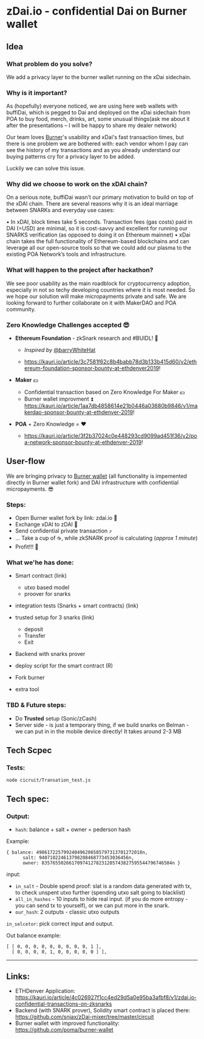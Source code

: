 # zDai.io - confidential Dai on Burner wallet

## Idea

### What problem do you solve?


We add a privacy layer to the burner wallet running on the xDai sidechain. 

### Why is it important?

As (hopefully) everyone noticed, we are using here web wallets with buffiDai, which is pegged to Dai and deployed on the xDai sidechain from POA to buy food, merch, drinks, art, some unusual things(ask me about it after the presentations – I will be happy to share my dealer network)

Our team loves [Burner](https://xdai.io/)'s usability and xDai's fast transaction times, but there is one problem we are bothered with: each vendor whom I pay can see the history of my transactions and as you already understand our buying patterns cry for a privacy layer to be added.

Luckily we can solve this issue.

### Why did we choose to work on the xDAI chain?

On a serious note, buffiDai wasn’t our primary motivation to build on top of the xDAI chain. There are several reasons why it is an ideal marriage between SNARKs and everyday use cases:

•    In xDAI, block times take 5 seconds. Transaction fees (gas costs) paid in DAI (=USD) are minimal, so it is cost-savvy and excellent for running our SNARKS verification (as opposed to doing it on Ethereum mainnet)
•    xDai chain takes the full functionality of Ethereum-based blockchains and can leverage all our open-source tools so that we could add our plasma to the existing POA Network’s tools and infrastructure.

### What will happen to the project after hackathon?
We see poor usability as the main roadblock for cryptocurrency adoption, especially in not so techy developing countries where it is most needed. So we hope our solution will make micropayments private and safe. We are looking forward to further collaborate on it with MakerDAO and POA community. 

### Zero Knowledge Challenges accepted :sunglasses: 

 
- **Ethereum Foundation** - zkSnark research and #BUIDL!  :closed_lock_with_key: 

    - *Inspired by* [@barryWhiteHat](https://twitter.com/barrywhitehat/status/1096490137029095424?s=12) 

    - https://kauri.io/article/3c7581f62c8b4babb78d3b133b415d60/v2/ethereum-foundation-sponsor-bounty-at-ethdenver2019!

- **Maker** :dollar: 
    - Confidential transaction based on Zero Knowledge For Maker :dollar: 
    - Burner wallet improvment :arrow_double_up: https://kauri.io/article/1aa7db4858614e21b0446a03680b9846/v1/makerdao-sponsor-bounty-at-ethdenver-2019!

- **POA** + Zero Knowledge = :heart:
    - https://kauri.io/article/3f2b37024c0e448293cd9099ad451f36/v2/poa-network-sponsor-bounty-at-ethdenver-2019!

## User-flow

We are bringing privacy to [Burner wallet](https://xdai.io) (all functionality is impemented directly in Burner wallet fork) and DAI infrastructure with confidential micropayments. :sunglasses:

### Steps: 
- Open Burner wallet fork by link: zdai.io :iphone: 
- Exchange xDAI to zDAI :currency_exchange: 
- Send confidential private transaction :arrow_heading_up: 
- ... Take a cup of ☕️, while zkSNARK proof is calculating (*approx 1 minute*)
- Profit!!! :tada: 


### What we'he has done:

- Smart contract (link)
    - utxo based model
    - proover for snarks

- integration tests (Snarks + smart contracts) (link)

- trusted setup for 3 snarks (link)
    - deposit 
    - Transfer
    - Exit

- Backend with snarks prover

- deploy script for the smart contract (R)

- Fork burner

- extra tool

### TBD & Future steps:

- Do **Trusted** setup (Sonic/zCash)
- Server side - is just a temporary thing, if we build snarks on Belman - we can put in in the mobile device directly! It takes around 2-3 MB


## Tech Scpec


### Tests:

    node cicruit/Transation_test.js

## Tech spec:

### Output:


- `hash`: balance + salt + owner = pederson hash

Example:

```
{ balance: 498617225799240496206585797313701272018n,
      salt: 940710224613798208468773453036456n,
      owner: 835765502661709741278231205743827595544796746504n }
```

input: 
- `in_salt` - Double spend proof: slat is a random data generated with tx, to check unspent utxo further (spending utxo salt going to blacklist)
- `all_in_hashes` - 10 inputs to hide real input. (if you do more entropy - you can send tx to yourself), or we can put more in the snark.
- `our_hash`: 2 outputs - classic utxo outputs

`in_selcetor`: pick correct input and output.

Out balance example:

   ```
[ [ 0, 0, 0, 0, 0, 0, 0, 0, 0, 1 ],
     [ 0, 0, 0, 0, 1, 0, 0, 0, 0, 0 ] ],
```

---

## Links:

- ETHDenver Application: https://kauri.io/article/4c026927f1cc4ed29d5a0e95ba3afbf8/v1/zdai.io-confidential-transactions-on-zksnarks
- Backend (with SNARK prover), Solidity smart contract is placed there: https://github.com/snjax/zDai-mixer/tree/master/circuit
- Burner wallet with improved functionality: https://github.com/poma/burner-wallet
